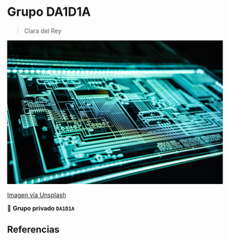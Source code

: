 # Grupo DA1D1A

> Clara del Rey

![Grupo DA1D1A](https://raw.githubusercontent.com/DA1D1A23/.github/main/profile/adi-goldstein-EUsVwEOsblE-unsplash.jpg "Este es un grupo privado")

[Imagen vía Unsplash](https://unsplash.com/es/fotos/EUsVwEOsblE)

🙋 **Grupo privado `DA1D1A`**

## Referencias
